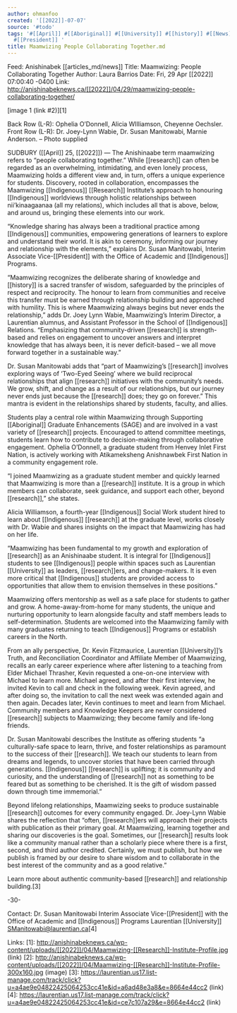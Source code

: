 ```yaml
---
author: ohmanfoo
created: '[[2022]]-07-07'
source: '#todo'
tags: '#[[April]] #[[Aboriginal]] #[[University]] #[[history]] #[[News]] #[[research]] #[[Research]] #[[2022]] #[[Indigenous]]
  #[[President]] '
title: Maamwizing People Collaborating Together.md
---
```


Feed: Anishinabek [[articles_md/news]]
Title: Maamwizing: People Collaborating Together
Author: Laura Barrios
Date: Fri, 29 Apr [[2022]] 07:00:40 -0400
Link: http://anishinabeknews.ca/[[2022]]/04/29/maamwizing-people-collaborating-together/
 
[image 1 (link #2)][1]
 
Back Row (L-R): Ophelia O’Donnell, Alicia WIlliamson, Cheyenne Oechsler. Front 
Row (L-R): Dr. Joey-Lynn Wabie, Dr. Susan Manitowabi, Marnie Anderson. – Photo 
supplied
 
SUDBURY ([[April]] 25, [[2022]]) — The Anishinaabe term maamwizing refers to “people 
collaborating together.” While [[research]] can often be regarded as an 
overwhelming, intimidating, and even lonely process, Maamwizing holds a 
different view and, in turn, offers a unique experience for students. Discovery,
rooted in collaboration, encompasses the Maamwizing [[Indigenous]] [[Research]] 
Institute’s approach to honouring [[Indigenous]] worldviews through holistic 
relationships between nii’kinaagaanaa (all my relations), which includes all 
that is above, below, and around us, bringing these elements into our work.
 
“Knowledge sharing has always been a traditional practice among [[Indigenous]] 
communities, empowering generations of learners to explore and understand their 
world. It is akin to ceremony, informing our journey and relationship with the 
elements,” explains Dr. Susan Manitowabi, Interim Associate Vice-[[President]] with 
the Office of Academic and [[Indigenous]] Programs.
 
“Maamwizing recognizes the deliberate sharing of knowledge and [[history]] is a 
sacred transfer of wisdom, safeguarded by the principles of respect and 
reciprocity. The honour to learn from communities and receive this transfer must
be earned through relationship building and approached with humility. This is 
where Maamwizing always begins but never ends the relationship,” adds Dr. Joey 
Lynn Wabie, Maamwizing’s Interim Director, a Laurentian alumnus, and Assistant 
Professor in the School of [[Indigenous]] Relations. “Emphasizing that 
community-driven [[research]] is strength-based and relies on engagement to uncover 
answers and interpret knowledge that has always been, it is never deficit-based 
– we all move forward together in a sustainable way.”
 
Dr. Susan Manitowabi adds that “part of Maamwizing’s [[research]] involves exploring
ways of ‘Two-Eyed Seeing’ where we build reciprocal relationships that align 
[[research]] initiatives with the community’s needs. We grow, shift, and change as a
result of our relationships, but our journey never ends just because the 
[[research]] does; they go on forever.” This mantra is evident in the relationships 
shared by students, faculty, and allies.
 
Students play a central role within Maamwizing through Supporting [[Aboriginal]] 
Graduate Enhancements (SAGE) and are involved in a vast variety of [[research]] 
projects. Encouraged to attend committee meetings, students learn how to 
contribute to decision-making through collaborative engagement. Ophelia 
O’Donnell, a graduate student from Henvey Inlet First Nation, is actively 
working with Atikameksheng Anishnawbek First Nation in a community engagement 
role.
 
“I joined Maamwizing as a graduate student member and quickly learned that 
Maamwizing is more than a [[research]] institute. It is a group in which members can
collaborate, seek guidance, and support each other, beyond [[research]],” she 
states.
 
Alicia Williamson, a fourth-year [[Indigenous]] Social Work student hired to learn 
about [[Indigenous]] [[research]] at the graduate level, works closely with Dr. Wabie 
and shares insights on the impact that Maamwizing has had on her life.
 
“Maamwizing has been fundamental to my growth and exploration of [[research]] as an 
Anishinaabe student. It is integral for [[Indigenous]] students to see [[Indigenous]] 
people within spaces such as Laurentian [[University]] as leaders, [[research]]ers, and 
change-makers. It is even more critical that [[Indigenous]] students are provided 
access to opportunities that allow them to envision themselves in these 
positions.”
 
Maamwizing offers mentorship as well as a safe place for students to gather and 
grow. A home-away-from-home for many students, the unique and nurturing 
opportunity to learn alongside faculty and staff members leads to 
self-determination. Students are welcomed into the Maamwizing family with many 
graduates returning to teach [[Indigenous]] Programs or establish careers in the 
North.
 
From an ally perspective, Dr. Kevin Fitzmaurice, Laurentian [[University]]’s Truth, 
and Reconciliation Coordinator and Affiliate Member of Maamwizing, recalls an 
early career experience where after listening to a teaching from Elder Michael 
Thrasher, Kevin requested a one-on-one interview with Michael to learn more. 
Michael agreed, and after their first interview, he invited Kevin to call and 
check in the following week. Kevin agreed, and after doing so, the invitation to
call the next week was extended again and then again. Decades later, Kevin 
continues to meet and learn from Michael. Community members and Knowledge 
Keepers are never considered [[research]] subjects to Maamwizing; they become family
and life-long friends.
 
Dr. Susan Manitowabi describes the Institute as offering students “a 
culturally-safe space to learn, thrive, and foster relationships as paramount to
the success of their [[research]]. We teach our students to learn from dreams and 
legends, to uncover stories that have been carried through generations. 
[[Indigenous]] [[research]] is uplifting; it is community and curiosity, and the 
understanding of [[research]] not as something to be feared but as something to be 
cherished. It is the gift of wisdom passed down through time immemorial.”
 
Beyond lifelong relationships, Maamwizing seeks to produce sustainable [[research]] 
outcomes for every community engaged. Dr. Joey-Lynn Wabie shares the reflection 
that “often, [[research]]ers will approach their projects with publication as their 
primary goal. At Maamwizing, learning together and sharing our discoveries is 
the goal. Sometimes, our [[research]] results look like a community manual rather 
than a scholarly piece where there is a first, second, and third author 
credited. Certainly, we must publish, but how we publish is framed by our desire
to share wisdom and to collaborate in the best interest of the community and as 
a good relative.”
 
Learn more about authentic community-based [[research]] and relationship 
building.[3]
 
-30-
 
Contact:
Dr. Susan Manitowabi
Interim Associate Vice-[[President]] with the Office of Academic and [[Indigenous]] 
Programs
Laurentian [[University]]
SManitowabi@laurentian.ca[4]
 
Links: 
[1]: http://anishinabeknews.ca/wp-content/uploads/[[2022]]/04/Maamwizing-[[Research]]-Institute-Profile.jpg (link)
[2]: http://anishinabeknews.ca/wp-content/uploads/[[2022]]/04/Maamwizing-[[Research]]-Institute-Profile-300x160.jpg (image)
[3]: https://laurentian.us17.list-manage.com/track/click?u=a4ae9e04822425064253cc41e&id=a6ad48e3a8&e=8664e44cc2 (link)
[4]: https://laurentian.us17.list-manage.com/track/click?u=a4ae9e04822425064253cc41e&id=ce7c107a29&e=8664e44cc2 (link)